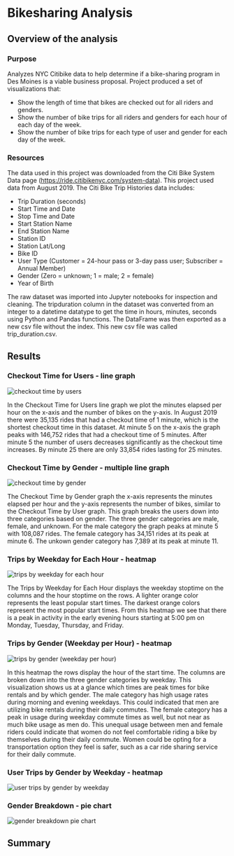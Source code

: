 # Bikesharing Analysis
## Overview of the analysis
### Purpose
Analyzes NYC Citibike data to help determine if a bike-sharing program in Des Moines is a viable business proposal. Project produced a set of visualizations that:
* Show the length of time that bikes are checked out for all riders and genders.
* Show the number of bike trips for all riders and genders for each hour of each day of the week.
* Show the number of bike trips for each type of user and gender for each day of the week. 

### Resources
The data used in this project was downloaded from the Citi Bike System Data page (https://ride.citibikenyc.com/system-data). This project used data from August 2019. The Citi Bike Trip Histories data includes:
* Trip Duration (seconds)
* Start Time and Date
* Stop Time and Date
* Start Station Name
* End Station Name
* Station ID
* Station Lat/Long
* Bike ID
* User Type (Customer = 24-hour pass or 3-day pass user; Subscriber = Annual Member)
* Gender (Zero = unknown; 1 = male; 2 = female)
* Year of Birth

The raw dataset was imported into Jupyter notebooks for inspection and cleaning. The tripduration column in the dataset was converted from an integer to a datetime datatype to get the time in hours, minutes, seconds using Python and Pandas functions. The DataFrame was then exported as a new csv file without the index. This new csv file was called trip_duration.csv.

## Results

### Checkout Time for Users - line graph

![checkout time by users](https://user-images.githubusercontent.com/111299372/206586094-4fc6c594-3c64-4370-ab6a-ee4bfdd73088.png)

In the Checkout Time for Users line graph we plot the minutes elapsed per hour on the x-axis and the number of bikes on the y-axis. In August 2019 there were 35,135 rides that had a checkout time of 1 minute, which is the shortest checkout time in this dataset. At minute 5 on the x-axis the graph peaks with 146,752 rides that had a checkout time of 5 minutes. After minute 5 the number of users decreases significantly as the checkout time increases. By minute 25 there are only 33,854 rides lasting for 25 minutes.

### Checkout Time by Gender - multiple line graph

![checkout time by gender](https://user-images.githubusercontent.com/111299372/206587990-b8b83e2c-de0e-4a46-8755-1b39921d45b5.png)

The Checkout Time by Gender graph the x-axis represents the minutes elapsed per hour and the y-axis represents the number of bikes, similar to 
the Checkout Time by User graph. This graph breaks the users down into three categories based on gender. The three gender categories are male, female, and unknown. For the male category the graph peaks at minute 5 with 108,087 rides. The female category has 34,151 rides at its peak at minute 6. The unkown gender category has 7,389 at its peak at minute 11. 

### Trips by Weekday for Each Hour - heatmap

![trips by weekday for each hour](https://user-images.githubusercontent.com/111299372/206594874-03e1e796-deb8-4418-98a8-756f56fd3e94.png)

The Trips by Weekday for Each Hour displays the weekday stoptime on the columns and the hour stoptime on the rows. A lighter orange color represents the least popular start times. The darkest orange colors represent the most popular start times. From this heatmap we see that there is a peak in activity in the early evening hours starting at 5:00 pm on Monday, Tuesday, Thursday, and Friday. 

### Trips by Gender (Weekday per Hour) - heatmap

![trips by gender (weekday per hour)](https://user-images.githubusercontent.com/111299372/206594888-435fccaf-c226-4733-a5ad-768b25cd88c3.png)

In this heatmap the rows display the hour of the start time. The columns are broken down into the three gender categories by weekday. This visualization shows us at a glance which times are peak times for bike rentals and by which gender. The male category has high usage rates during morning and evening weekdays. This could indicated that men are utilizing bike rentals during their daily commutes. The female category has a peak in usage during weekday commute times as well, but not near as much bike usage as men do. This unequal usage between men and female riders could indicate that women do not feel comfortable riding a bike by themselves during their daily commute. Women could be opting for a transportation option they feel is safer, such as a car ride sharing service for their daily commute. 



### User Trips by Gender by Weekday - heatmap

![user trips by gender by weekday](https://user-images.githubusercontent.com/111299372/206594966-021ed2b9-ebac-4240-9882-27b4f623aafd.png)


### Gender Breakdown - pie chart

![gender breakdown pie chart](https://user-images.githubusercontent.com/111299372/206595000-fc22d283-484e-44d5-8776-8c454063ecd6.png)

## Summary
